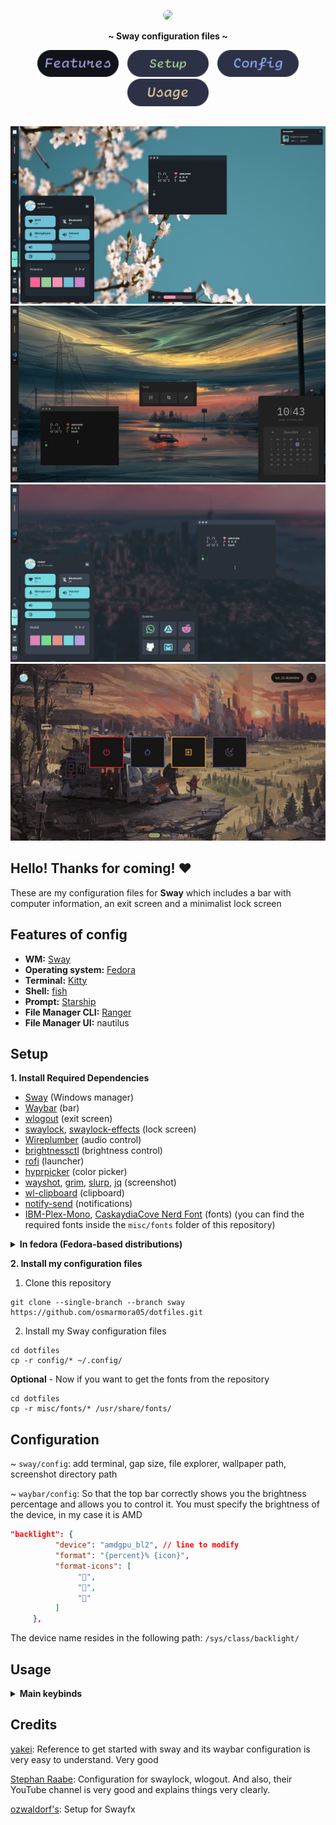 <!-- PROFILE PICTURE -->
<p align="center">
  <img width="25%" src="https://github.com/osmarmora05.png" style="border-radius: 12px;"/>
</p>

<!-- NAME PROYECT -->
<p align="center">
  <b>~ Sway configuration files ~</b>
</p>

<!-- BUTTONS -->
<p align="center">
<a href="#features-of-config"><img width="130px" style="padding: 0 5px;" src="./assets/button-features.svg"></a>
<a href="#setup"><img width="130px" style="padding: 0 5px;" src="./assets/button-setup.svg"></a>
<a href="#configuration"><img width="130px" style="padding: 0 5px;" src="./assets/button-config.svg"></a>
<a href="#usage"><img width="130px" style="padding: 0 5px;" src="./assets/button-usage.svg"></a>
</p>

<!-- SHOWCASE -->
## 
<div align="center">
<img src="./screenshots/1.jpg" alt="showcase1">
<img src="./screenshots/2.jpg" alt="showcase2">
<img src="./screenshots/3.jpg" alt="showcase4">
<img src="./screenshots/4.jpg" alt="showcase3">
</div>


<!-- WELCOME -->
## Hello! Thanks for coming! ❤️ 
These are my configuration files for **Sway** which includes a bar with computer information, an exit screen and a minimalist lock screen

<!-- INFORMATION -->
## Features of config
- **WM:** [Sway](https://swaywm.org/)
- **Operating system:** [Fedora](https://fedoraproject.org/workstation/download/)
- **Terminal:** [Kitty](https://github.com/kovidgoyal/kitty)
- **Shell:** [fish](https://github.com/fish-shell/fish-shell)
- **Prompt:** [Starship](https://starship.rs/)
- **File Manager CLI:** [Ranger](https://github.com/ranger/ranger) 
- **File Manager UI:** nautilus

<!-- SETUP -->
## Setup
<b>1. Install Required Dependencies</b>

- [Sway](https://swaywm.org/) (Windows manager)
- [Waybar](https://github.com/Alexays/Waybar) (bar)
- [wlogout](https://github.com/ArtsyMacaw/wlogout) (exit screen)
- [swaylock](https://github.com/swaywm/swaylock), [swaylock-effects](https://github.com/mortie/swaylock-effects) (lock screen)
- [Wireplumber](https://github.com/PipeWire/wireplumber) (audio control)
- [brightnessctl](https://github.com/Hummer12007/brightnessctl) (brightness control)
- [rofi](https://github.com/adi1090x/rofi) (launcher)
- [hyprpicker](https://github.com/hyprwm/hyprpicker) (color picker)
- [wayshot](https://github.com/reinefjord/wayshot), [grim](https://github.com/emersion/grim), [slurp](https://github.com/emersion/slurp), [jq](https://github.com/jqlang/jq) (screenshot)
- [wl-clipboard](https://github.com/bugaevc/wl-clipboard) (clipboard)
- [notify-send](https://github.com/GNOME/libnotify) (notifications)
- [IBM-Plex-Mono](https://github.com/IBM/plex/tree/master/IBM-Plex-Mono/fonts/complete/ttf), [CaskaydiaCove Nerd Font](https://www.nerdfonts.com/font-downloads) (fonts) (you can find the required fonts inside the `misc/fonts` folder of this repository)


<details>
<summary><b> In fedora (Fedora-based distributions)</b></summary>

```shell
sudo dnf install waybar sway wlogout swaylock wireplumber brightnessctl rofi grim slurp jq wl-clipboard notify-send 
```

> To install `swaylock-effects` you will need the following dependencies and follow the build instructions [here](https://github.com/mortie/swaylock-effects):

```shell
sudo dnf install ninja-build meson wayland-protocols-devel wayland-devel
```

> To install `hyprpicker` you will need the following dependencies and follow the build instructions [here](https://github.com/hyprwm/hyprpicker):

```shell
sudo dnf install ninja-build meson mesa-libGLES-devel pango pango-devel
```

</details>

<b>2. Install my configuration files</b>

1. Clone this repository

```shell
git clone --single-branch --branch sway https://github.com/osmarmora05/dotfiles.git
```

2. Install my Sway configuration files

 ```shell
cd dotfiles
cp -r config/* ~/.config/
```
 **Optional** - Now if you want to get the fonts from the repository

 ```shell
cd dotfiles
cp -r misc/fonts/* /usr/share/fonts/
```

<!-- CONFIGURATION -->
## Configuration

~ `sway/config`: add terminal, gap size, file explorer, wallpaper path, screenshot directory path

~ `waybar/config`: So that the top bar correctly shows you the brightness percentage and allows you to control it. You must specify the brightness of the device, in my case it is AMD

```json
"backlight": {
          "device": "amdgpu_bl2", // line to modify
          "format": "{percent}% {icon}",
          "format-icons": [
               "󰃞",
               "󰃟",
               "󰃠"
          ]
     },
```

The device name resides in the following path: `/sys/class/backlight/`

<!-- KEYBINDS -->
## Usage
<details>
<summary><b>Main keybinds</b></summary>

| Keybind                | Description                                                |
| ---------------------- | ---------------------------------------------------------- |
| Sway                   | -                                                          |
| `mod + Shift + q`      | Exit Sway.                                                 |
| `mod + Control + r`    | Reload config.                                             |
| Applications           | -                                                          |
| `mod + Return`         | Opens a terminal.                                          |
| `mod + Shift + e`      | Opens a GUI file manager.                                  |
| Window Management      | -                                                          |
| `mod + q`              | Close focused client.                                      |
| `Control + mod + Space` | toggle floating.                                          |
| `mod + j`              | Focus next by index.                                       |
| `mod + k`              | Focus previous by index.                                   |
| `mod + m`              | (un)maximize.                                              |
| `mod + n`              | Minimze.                                                   |
| Media Management       | -                                                          |
| `XF86AudioRaiseVolume` | Increase system audio volume.                              |
| `XF86AudioLowerVolume` | Decrease system audio volume.                              |
| `XF86MonBrightnessUp`  | Increase screen backlight brightness.                      |
| `XF86MonBrightnessDown`| Decrease screen backlight brightness.                      |
| `Print`                | Take cursor selection screenshot.                          |
| `mod + Print`          | Take fullscreen screenshot.                                |
| `mod + o`              | Color picker.                                              |

To learn more keybinds [here](https://wiki.garudalinux.org/en/sway-cheatsheet)

</details>

<!-- CREDITS -->
## Credits

[yakei](https://gitlab.com/yakei/Desktop): Reference to get started with sway and its waybar configuration is very easy to understand. Very good

[Stephan Raabe](https://gitlab.com/stephan-raabe/dotfiles/-/tree/main?ref_type=heads): Configuration for swaylock, wlogout. And also, their YouTube channel is very good and explains things very clearly.

[ozwaldorf's](https://github.com/ozwaldorf/dotfiles): Setup for Swayfx